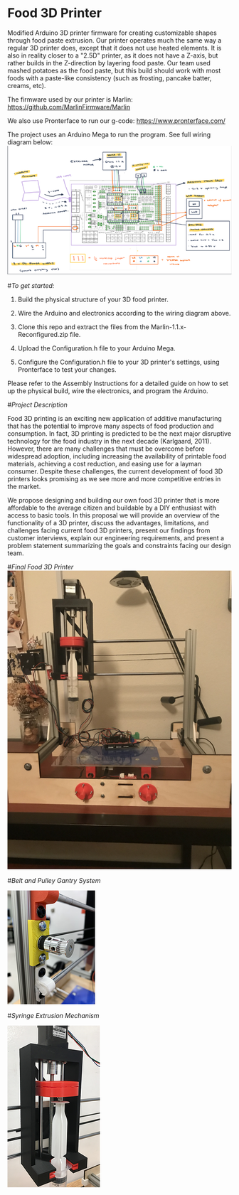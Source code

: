 # Food 3D Printer
Modified Arduino 3D printer firmware for creating customizable shapes through food paste extrusion. Our printer operates much the same way a regular 3D printer does, except that it does not use heated elements. It is also in reality closer to a "2.5D" printer, as it does not have a Z-axis, but rather builds in the Z-direction by layering food paste. Our team used mashed potatoes as the food paste, but this build should work with most foods with a paste-like consistency (such as frosting, pancake batter, creams, etc). 

The firmware used by our printer is Marlin: https://github.com/MarlinFirmware/Marlin

We also use Pronterface to run our g-code: https://www.pronterface.com/

The project uses an Arduino Mega to run the program. See full wiring diagram below:
![Wiring Diagram](https://github.com/johnathantran/Marlin-Food-3D-Printer/blob/master/wiring_diagram.png)

#*To get started:*
1. Build the physical structure of your 3D food printer.

2. Wire the Arduino and electronics according to the wiring diagram above.

3. Clone this repo and extract the files from the Marlin-1.1.x-Reconfigured.zip file.

4. Upload the Configuration.h file to your Arduino Mega.

5. Configure the Configuration.h file to your 3D printer's settings, using Pronterface to test your changes.

Please refer to the Assembly Instructions for a detailed guide on how to set up the physical build, wire the electronics, and program the Arduino.

#*Project Description*

Food 3D printing is an exciting new application of additive manufacturing that has the potential to improve many aspects of food production and consumption. In fact, 3D printing is predicted to be the next major disruptive technology for the food industry in the next decade (Karlgaard, 2011). However, there are many challenges that must be overcome before widespread adoption, including increasing the availability of printable food materials, achieving a cost reduction, and easing use for a layman consumer. Despite these challenges, the current development of food 3D printers looks promising as we see more and more competitive entries in the market.

We propose designing and building our own food 3D printer that is more affordable to the average citizen and buildable by a DIY enthusiast with access to basic tools. In this proposal we will provide an overview of the functionality of a 3D printer, discuss the advantages, limitations, and challenges facing current food 3D printers, present our findings from customer interviews, explain our engineering requirements, and present a problem statement summarizing the goals and constraints facing our design team.

#*Final Food 3D Printer*
![Final Food 3D Printer](https://github.com/johnathantran/Marlin-Food-3D-Printer/blob/master/final_printer.jpg)

#*Belt and Pulley Gantry System*

![Belt and Pulley Gantry System](https://github.com/johnathantran/Marlin-Food-3D-Printer/blob/master/belt_system.png)

#*Syringe Extrusion Mechanism*

![Syringe Extrusion System](https://github.com/johnathantran/Marlin-Food-3D-Printer/blob/master/extrusion_mechanism.png)

